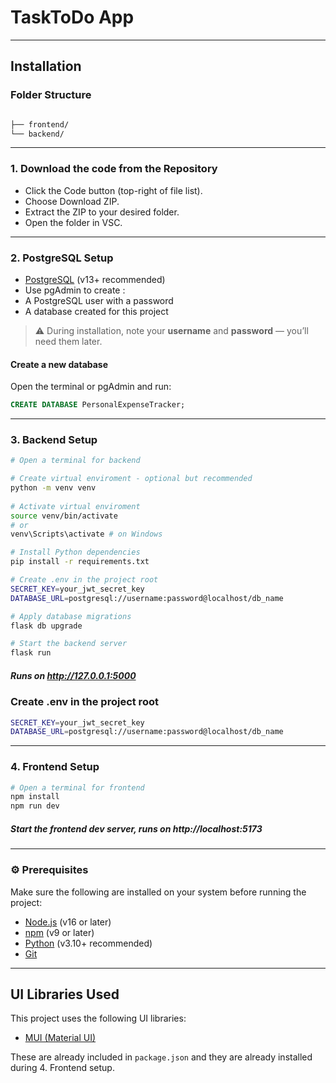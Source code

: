 # TaskToDo App
---
## Installation

### Folder Structure

```bash

├── frontend/ 
└── backend/ 
```

---

### 1. Download the code from the Repository


- Click the Code button (top-right of file list).
- Choose Download ZIP.
- Extract the ZIP to your desired folder.
- Open the folder in VSC.


---
### 2. PostgreSQL Setup
- [PostgreSQL](https://www.postgresql.org/download/) (v13+ recommended)
- Use pgAdmin to create :
- A PostgreSQL user with a password
- A database created for this project
> ⚠️ During installation, note your **username** and **password** — you’ll need them later.

####  Create a new database

Open the terminal or pgAdmin and run:

```sql
CREATE DATABASE PersonalExpenseTracker;
```
---

### 3. Backend Setup

```bash
# Open a terminal for backend

# Create virtual enviroment - optional but recommended
python -m venv venv
         
# Activate virtual enviroment
source venv/bin/activate
# or  
venv\Scripts\activate # on Windows

# Install Python dependencies
pip install -r requirements.txt

# Create .env in the project root
SECRET_KEY=your_jwt_secret_key
DATABASE_URL=postgresql://username:password@localhost/db_name

# Apply database migrations
flask db upgrade

# Start the backend server
flask run
```  
##### Runs on http://127.0.0.1:5000

### Create .env in the project root
```bash
SECRET_KEY=your_jwt_secret_key
DATABASE_URL=postgresql://username:password@localhost/db_name
```
---
### 4. Frontend Setup

```bash
# Open a terminal for frontend
npm install        
npm run dev        
```
##### Start the frontend dev server, runs on http://localhost:5173
---

### ⚙️ Prerequisites

Make sure the following are installed on your system before running the project:

- [Node.js](https://nodejs.org/) (v16 or later)
- [npm](https://www.npmjs.com/) (v9 or later)
- [Python](https://www.python.org/) (v3.10+ recommended)
- [Git](https://git-scm.com/)
---

## UI Libraries Used

This project uses the following UI libraries:

- [MUI (Material UI)](https://mui.com/)

These are already included in `package.json` and they are already installed during 4. Frontend setup.



